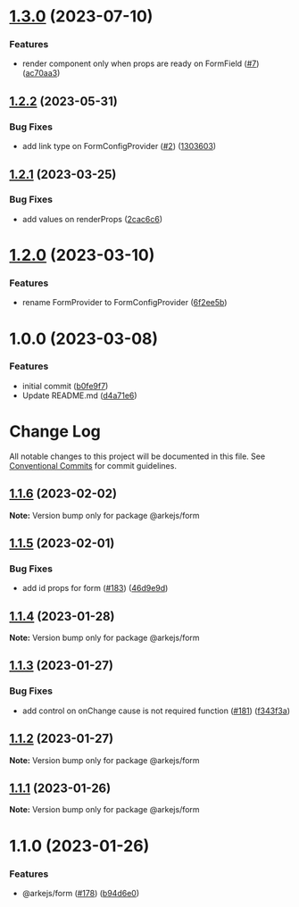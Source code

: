 # [1.3.0](https://github.com/arkemishub/form/compare/v1.2.2...v1.3.0) (2023-07-10)


### Features

* render component only when props are ready on FormField ([#7](https://github.com/arkemishub/form/issues/7)) ([ac70aa3](https://github.com/arkemishub/form/commit/ac70aa314d82612b9a9ad5e78c27fb409aa2c1e1))

## [1.2.2](https://github.com/arkemishub/form/compare/v1.2.1...v1.2.2) (2023-05-31)


### Bug Fixes

* add link type on FormConfigProvider ([#2](https://github.com/arkemishub/form/issues/2)) ([1303603](https://github.com/arkemishub/form/commit/1303603bfc3aa8f658448441694d627a52231f0a))

## [1.2.1](https://github.com/arkemishub/form/compare/v1.2.0...v1.2.1) (2023-03-25)


### Bug Fixes

* add values on renderProps ([2cac6c6](https://github.com/arkemishub/form/commit/2cac6c63cf468d10b6fe7f40d9ec2437d49581da))

# [1.2.0](https://github.com/arkemishub/form/compare/v1.1.0...v1.2.0) (2023-03-10)


### Features

* rename FormProvider to FormConfigProvider ([6f2ee5b](https://github.com/arkemishub/form/commit/6f2ee5b3ae62452b489487eb2811c7d0b3a3134d))

# 1.0.0 (2023-03-08)


### Features

* initial commit ([b0fe9f7](https://github.com/arkemishub/form/commit/b0fe9f711daa8125ae9a443f61751f30a5fadda1))
* Update README.md ([d4a71e6](https://github.com/arkemishub/form/commit/d4a71e63fef52e96365f10adc666f3cdadaeb0fa))

# Change Log

All notable changes to this project will be documented in this file.
See [Conventional Commits](https://conventionalcommits.org) for commit guidelines.

## [1.1.6](https://github.com/arkemishub/arke-monorepo/compare/@arkejs/form@1.1.5...@arkejs/form@1.1.6) (2023-02-02)

**Note:** Version bump only for package @arkejs/form

## [1.1.5](https://github.com/arkemishub/arke-monorepo/compare/@arkejs/form@1.1.4...@arkejs/form@1.1.5) (2023-02-01)

### Bug Fixes

- add id props for form ([#183](https://github.com/arkemishub/arke-monorepo/issues/183)) ([46d9e9d](https://github.com/arkemishub/arke-monorepo/commit/46d9e9d35ec60a755b468a7341aa0cd4b553032a))

## [1.1.4](https://github.com/arkemishub/arke-monorepo/compare/@arkejs/form@1.1.3...@arkejs/form@1.1.4) (2023-01-28)

**Note:** Version bump only for package @arkejs/form

## [1.1.3](https://github.com/arkemishub/arke-monorepo/compare/@arkejs/form@1.1.2...@arkejs/form@1.1.3) (2023-01-27)

### Bug Fixes

- add control on onChange cause is not required function ([#181](https://github.com/arkemishub/arke-monorepo/issues/181)) ([f343f3a](https://github.com/arkemishub/arke-monorepo/commit/f343f3a284cf0155bc1766385e746f87a0869d06))

## [1.1.2](https://github.com/arkemishub/arke-monorepo/compare/@arkejs/form@1.1.1...@arkejs/form@1.1.2) (2023-01-27)

**Note:** Version bump only for package @arkejs/form

## [1.1.1](https://github.com/arkemishub/arke-monorepo/compare/@arkejs/form@1.1.0...@arkejs/form@1.1.1) (2023-01-26)

**Note:** Version bump only for package @arkejs/form

# 1.1.0 (2023-01-26)

### Features

- @arkejs/form ([#178](https://github.com/arkemishub/arke-monorepo/issues/178)) ([b94d6e0](https://github.com/arkemishub/arke-monorepo/commit/b94d6e062e5e7aa2d17b48f8d78f40eac7042dea))
